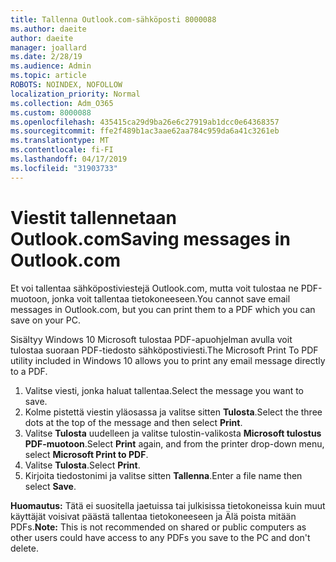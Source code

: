 ```yaml
---
title: Tallenna Outlook.com-sähköposti 8000088
ms.author: daeite
author: daeite
manager: joallard
ms.date: 2/28/19
ms.audience: Admin
ms.topic: article
ROBOTS: NOINDEX, NOFOLLOW
localization_priority: Normal
ms.collection: Adm_O365
ms.custom: 8000088
ms.openlocfilehash: 435415ca29d9ba26e6c27919ab1dcc0e64368357
ms.sourcegitcommit: ffe2f489b1ac3aae62aa784c959da6a41c3261eb
ms.translationtype: MT
ms.contentlocale: fi-FI
ms.lasthandoff: 04/17/2019
ms.locfileid: "31903733"
---
```

# <a name="saving-messages-in-outlookcom"></a><span data-ttu-id="79c7c-102">Viestit tallennetaan Outlook.com</span><span class="sxs-lookup"><span data-stu-id="79c7c-102">Saving messages in Outlook.com</span></span>

<span data-ttu-id="79c7c-103">Et voi tallentaa sähköpostiviestejä Outlook.com, mutta voit tulostaa ne PDF-muotoon, jonka voit tallentaa tietokoneeseen.</span><span class="sxs-lookup"><span data-stu-id="79c7c-103">You cannot save email messages in Outlook.com, but you can print them to a PDF which you can save on your PC.</span></span>

<span data-ttu-id="79c7c-104">Sisältyy Windows 10 Microsoft tulostaa PDF-apuohjelman avulla voit tulostaa suoraan PDF-tiedosto sähköpostiviesti.</span><span class="sxs-lookup"><span data-stu-id="79c7c-104">The Microsoft Print To PDF utility included in Windows 10 allows you to print any email message directly to a PDF.</span></span>

1. <span data-ttu-id="79c7c-105">Valitse viesti, jonka haluat tallentaa.</span><span class="sxs-lookup"><span data-stu-id="79c7c-105">Select the message you want to save.</span></span>
2. <span data-ttu-id="79c7c-106">Kolme pistettä viestin yläosassa ja valitse sitten **Tulosta**.</span><span class="sxs-lookup"><span data-stu-id="79c7c-106">Select the three dots at the top of the message and then select **Print**.</span></span>
3. <span data-ttu-id="79c7c-107">Valitse **Tulosta** uudelleen ja valitse tulostin-valikosta **Microsoft tulostus PDF-muotoon**.</span><span class="sxs-lookup"><span data-stu-id="79c7c-107">Select **Print** again, and from the printer drop-down menu, select **Microsoft Print to PDF**.</span></span>
4. <span data-ttu-id="79c7c-108">Valitse **Tulosta**.</span><span class="sxs-lookup"><span data-stu-id="79c7c-108">Select **Print**.</span></span>
5. <span data-ttu-id="79c7c-109">Kirjoita tiedostonimi ja valitse sitten **Tallenna**.</span><span class="sxs-lookup"><span data-stu-id="79c7c-109">Enter a file name then select **Save**.</span></span>

<span data-ttu-id="79c7c-110">**Huomautus:** Tätä ei suositella jaetuissa tai julkisissa tietokoneissa kuin muut käyttäjät voisivat päästä tallentaa tietokoneeseen ja Älä poista mitään PDFs.</span><span class="sxs-lookup"><span data-stu-id="79c7c-110">**Note:** This is not recommended on shared or public computers as other users could have access to any PDFs you save to the PC and don't delete.</span></span>